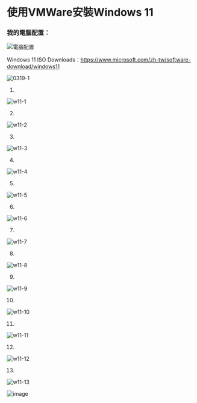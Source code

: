 # 使用VMWare安裝Windows 11

### 我的電腦配置：
![電腦配置](https://user-images.githubusercontent.com/126373882/227756346-65945d41-c69f-4380-bdf7-77136d518d4c.jpg)


Windows 11 ISO Downloads：https://www.microsoft.com/zh-tw/software-download/windows11

![0319-1](https://user-images.githubusercontent.com/126373882/226158422-b925a321-1e6c-49d5-ab34-ad82a99c48a7.jpg)

1.  
![w11-1](https://user-images.githubusercontent.com/126373882/227756631-75e8fbb1-2ecc-45b3-8547-45a07775df47.jpg)

2. 
![w11-2](https://user-images.githubusercontent.com/126373882/227756662-9efa9bc4-335b-427b-8224-8adb98b5ca1c.jpg)

3. 
![w11-3](https://user-images.githubusercontent.com/126373882/227756676-b41e418a-af97-4f9d-b681-89975de4ca77.jpg)

4. 
![w11-4](https://user-images.githubusercontent.com/126373882/227756702-ffce0fcd-ffc9-43b9-b125-49e3c4c2b66d.jpg)

5. 
![w11-5](https://user-images.githubusercontent.com/126373882/227756714-15b3792e-3aa4-4200-a940-349b1fdc75ce.jpg)

6. 
![w11-6](https://user-images.githubusercontent.com/126373882/227756738-a43b7c0a-8901-4872-8646-9e6b8429976a.jpg)

7. 
![w11-7](https://user-images.githubusercontent.com/126373882/227756746-5e2c8aa1-c672-404a-97ff-c161871bbab7.jpg)

8. 
![w11-8](https://user-images.githubusercontent.com/126373882/227756750-c61dc26d-80bb-4d2b-9de0-381eccbea734.jpg)

9. 
![w11-9](https://user-images.githubusercontent.com/126373882/227756761-38b4a6a3-386f-4b2e-a00a-b864881f8e04.jpg)

10. 
![w11-10](https://user-images.githubusercontent.com/126373882/227757883-9f9968f5-b27d-458b-a1be-402cb0cfe8e1.jpg)

11. 
![w11-11](https://user-images.githubusercontent.com/126373882/227757899-ad443330-8d0b-47c6-a798-101bcf91e822.jpg)

12. 
![w11-12](https://user-images.githubusercontent.com/126373882/227757908-faf9da8e-2e7f-41f5-ace3-42ca880f286b.jpg)

13. 
![w11-13](https://user-images.githubusercontent.com/126373882/227757918-2e970685-9867-4943-8deb-fa237d9e4407.jpg)






![image](https://user-images.githubusercontent.com/126373882/226159411-c200bdf6-9ae4-41ae-80f9-292973a572be.png)
